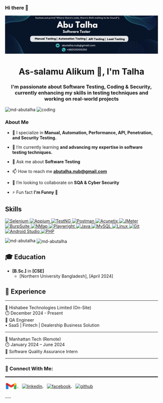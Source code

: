 ### Hi there 👋

<!--
**md-abutalha/md-abutalha** is a ✨ _special_ ✨ repository because its `README.md` (this file) appears on your GitHub profile.

Here are some ideas to get you started:

- 🔭 I’m currently working on ...
- 🌱 I’m currently learning ...
- 👯 I’m looking to collaborate on ...
- 🤔 I’m looking for help with ...
- 💬 Ask me about ...
- 📫 How to reach me: ...
- 😄 Pronouns: ...
- ⚡ Fun fact: ...
-->
![logo](https://github.com/md-abutalha/md-abutalha/blob/main/abu_talha0x.png)
<h1 align="center">As-salamu Alikum 👋, I'm Talha</h1>
<h3 align="center">I'm passionate about Software Testing, Coding & Security, currently enhancing my skills in testing techniques and working on real-world projects</h3>
<img align="right" alt="coding" width="400" src="https://miro.medium.com/max/1360/0*7Q3yvSIv_t0ioJ-Z.gif">

<p align="left"> <img src="https://komarev.com/ghpvc/?username=md-abutalha&label=Profile%20views&color=0e75b6&style=flat" alt="md-abutalha" /> </p>

### About Me

- 🔭 I specialize in **Manual, Automation, Performance, API, Penetration, and Security Testing.**

- 🌱 I’m currently learning **and advancing my expertise in software testing techniques.**

- 💬 Ask me about **Software Testing**

- 📫 How to reach me **abutalha.nub@gmail.com**
  
- 👯 I’m looking to collaborate on **SQA & Cyber Security**

- ⚡ Fun fact **I'm Funny 🤣**

<h2 align="left">Skills</h2>

<p align="left">
  <a href="https://www.selenium.dev/" target="_blank" rel="noreferrer">
    <img src="https://img.shields.io/badge/Selenium-43B02A?style=for-the-badge&logo=selenium&logoColor=white" alt="Selenium" style="max-width: 100%;">
  </a>
  
  <a href="https://appium.io/" target="_blank" rel="noreferrer">
    <img src="https://img.shields.io/badge/Appium-41BDF5?style=for-the-badge&logo=appium&logoColor=white" alt="Appium" style="max-width: 100%;">
  </a>
  
  <a href="https://testng.org/doc/" target="_blank" rel="noreferrer">
    <img src="https://img.shields.io/badge/TestNG-FF9300?style=for-the-badge&logo=testng&logoColor=white" alt="TestNG" style="max-width: 100%;">
  </a>

  <a href="https://www.postman.com/" target="_blank" rel="noreferrer">
    <img src="https://img.shields.io/badge/Postman-FF6C37?style=for-the-badge&logo=postman&logoColor=white" alt="Postman" style="max-width: 100%;">
  </a>
 <a href="https://www.acunetix.com/" target="_blank" rel="noreferrer">
    <img src="https://img.shields.io/badge/Acunetix-00A3E0?style=for-the-badge&logoColor=white" alt="Acunetix" style="max-width: 100%;">
</a>
  <a href="https://jmeter.apache.org/" target="_blank" rel="noreferrer">
    <img src="https://img.shields.io/badge/JMeter-D22128?style=for-the-badge&logo=apache-jmeter&logoColor=white" alt="JMeter" style="max-width: 100%;">
  </a>
  <a href="https://portswigger.net/burp" target="_blank" rel="noreferrer">
        <img src="https://img.shields.io/badge/BurpSuite-FF7043?style=for-the-badge&logo=burp-suite&logoColor=white" alt="BurpSuite" style="max-width: 100%;">
    </a>
    <a href="https://nmap.org/" target="_blank" rel="noreferrer">
        <img src="https://img.shields.io/badge/NMap-4682B4?style=for-the-badge&logo=nmap&logoColor=white" alt="NMap" style="max-width: 100%;">
    </a>
<!--     <a href="https://www.cypress.io/" target="_blank" rel="noreferrer">
        <img src="https://img.shields.io/badge/Cypress-17202C?style=for-the-badge&logo=cypress&logoColor=white" alt="Cypress" style="max-width: 100%;">
    </a> -->
    <a href="https://playwright.dev/" target="_blank" rel="noreferrer">
    <img src="https://img.shields.io/badge/Playwright-2EAD33?style=for-the-badge&logo=playwright&logoColor=white" alt="Playwright" style="max-width: 100%;">
    </a>
    <a href="https://www.java.com" target="_blank" rel="noreferrer">
        <img src="https://img.shields.io/badge/Java-007396?style=for-the-badge&logo=java&logoColor=white" alt="Java" style="max-width: 100%;">
    </a>
    <a href="https://www.mysql.com/" target="_blank" rel="noreferrer">
        <img src="https://img.shields.io/badge/MySQL-4479A1?style=for-the-badge&logo=mysql&logoColor=white" alt="MySQL" style="max-width: 100%;">
    </a>
    <a href="https://www.linux.org/" target="_blank" rel="noreferrer">
        <img src="https://img.shields.io/badge/Linux-FCC624?style=for-the-badge&logo=linux&logoColor=black" alt="Linux" style="max-width: 100%;">
    </a>
    <a href="https://git-scm.com/" target="_blank" rel="noreferrer">
        <img src="https://img.shields.io/badge/Git-F05032?style=for-the-badge&logo=git&logoColor=white" alt="Git" style="max-width: 100%;">
    </a>
    <a href="https://developer.android.com/studio" target="_blank" rel="noreferrer">
        <img src="https://img.shields.io/badge/Android%20Studio-3DDC84?style=for-the-badge&logo=android-studio&logoColor=white" alt="Android Studio" style="max-width: 100%;">
    </a>
  <a href="https://www.php.net/" target="_blank" rel="noreferrer">
    <img src="https://img.shields.io/badge/PHP-777BB4?style=for-the-badge&logo=php&logoColor=white" alt="PHP" style="max-width: 100%;">
</a>
</p>

<p><img align="left" src="https://github-readme-stats.vercel.app/api/top-langs?username=md-abutalha&show_icons=true&locale=en&layout=compact" alt="md-abutalha" /></p>

<p>&nbsp;<img align="center" src="https://github-readme-stats.vercel.app/api?username=md-abutalha&show_icons=true&locale=en" alt="md-abutalha" /></p>


<h2 class="heading-element" dir="auto">🎓 Education</h2>
<ul dir="auto">
<li><strong>[B.Sc.]</strong> in <strong>[CSE]</strong>
<ul dir="auto">
<li>[Northern University Bangladesh], [April 2024]</li>
</ul>
</li>
</ul>

## 💼 Experience
---
🧰 Hishabee Technologies Limited (On-Site)  
⏱️ December 2024 - Present  
📌 QA Engineer  
• SaaS | Fintech | Dealership Business Solution 

---

🧰 Manhattan Tech (Remote)  
⏱️ January 2024 – June 2024  
📌 Software Quality Assurance Intern 

---

<h3>📡 Connect With Me:</h3>

<hr style="border: 1.8px solid #444;">

<p align="left">
    <a href="mailto:abutalhabd88@gmail.com" target="blank">
        <img align="center" src="https://raw.githubusercontent.com/rahuldkjain/github-profile-readme-generator/master/src/images/icons/Social/gmail.svg" alt="email" height="30" width="40" />
    </a>
    &nbsp;&nbsp;
    <a href="https://linkedin.com/in/abu-talha1" target="blank">
        <img align="center" src="https://raw.githubusercontent.com/rahuldkjain/github-profile-readme-generator/master/src/images/icons/Social/linked-in-alt.svg" alt="linkedin" height="30" width="40" />
    </a>
    &nbsp;&nbsp;
    <a href="https://facebook.com/mdabutalha03333" target="blank">
        <img align="center" src="https://raw.githubusercontent.com/rahuldkjain/github-profile-readme-generator/master/src/images/icons/Social/facebook.svg" alt="facebook" height="30" width="40" />
    </a>
    &nbsp;&nbsp;
    <a href="https://github.com/md-abutalha" target="blank">
        <img align="center" src="https://raw.githubusercontent.com/rahuldkjain/github-profile-readme-generator/master/src/images/icons/Social/github.svg" alt="github" height="30" width="40" />
    </a>
</p>
---


